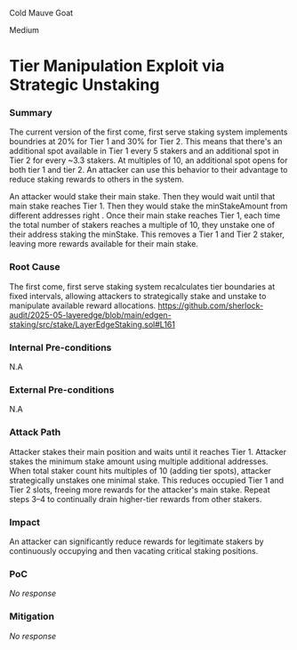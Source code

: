 Cold Mauve Goat

Medium

# Tier Manipulation Exploit via Strategic Unstaking

### Summary

The current version of the first come, first serve staking system implements boundries at 20% for Tier 1 and 30% for Tier 2. This means that there's an additional spot available in Tier 1 every 5 stakers and an additional spot in Tier 2 for every ~3.3 stakers. At multiples of 10, an additional spot opens for both tier 1 and tier 2. An attacker can use this behavior to their advantage to reduce staking rewards to others in the system.

An attacker would stake their main stake. Then they would wait until that main stake reaches Tier 1. Then they would stake the minStakeAmount from different addresses right . Once their main stake reaches Tier 1, each time the total number of stakers reaches a multiple of 10, they unstake one of their address staking the minStake. This removes a Tier 1 and Tier 2 staker, leaving more rewards available for their main stake.

### Root Cause

The first come, first serve staking system recalculates tier boundaries at fixed intervals, allowing attackers to strategically stake and unstake to manipulate available reward allocations.
https://github.com/sherlock-audit/2025-05-layeredge/blob/main/edgen-staking/src/stake/LayerEdgeStaking.sol#L161


### Internal Pre-conditions

N.A

### External Pre-conditions

N.A

### Attack Path

Attacker stakes their main position and waits until it reaches Tier 1.
Attacker stakes the minimum stake amount using multiple additional addresses.
When total staker count hits multiples of 10 (adding tier spots), attacker strategically unstakes one minimal stake.
This reduces occupied Tier 1 and Tier 2 slots, freeing more rewards for the attacker's main stake.
Repeat steps 3–4 to continually drain higher-tier rewards from other stakers.

### Impact

An attacker can significantly reduce rewards for legitimate stakers by continuously occupying and then vacating critical staking positions.

### PoC

_No response_

### Mitigation

_No response_